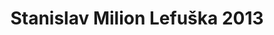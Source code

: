 ---
id: c7d7f273-3470-4f14-9a88-37247784ad80
title: Stanislav Milion Lefuška 2013
price: 50000
year: 2013
description: Projekt podporuje již tradiční vzdělávací seminář pro zájemce z celého regionu, kteří se chtějí dozvědět něco více o vzdělávání a rozvoji osobnosti svých dětí, ale i sebe samotných. Pod heslem „aby bylo doma dobře“ se budou účastnicí moci zapojit do interaktivní výuky největších odborníků na dané téma v ČR. Ty bude možno zajistit právě na základě podpory Nadačního fondu Kousek po kousku.
kouskovani: false
locationName: undefined
position:
  lng: 17.9135027904641
  lat: 49.71428001171857
---
